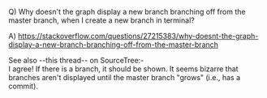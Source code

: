 Q) Why doesn't the graph display a new branch branching off from the master branch, when I create a new branch in terminal?	

A) https://stackoverflow.com/questions/27215383/why-doesnt-the-graph-display-a-new-branch-branching-off-from-the-master-branch	

See also --this thread-- on SourceTree:-		
I agree! If there is a branch, it should be shown. It seems bizarre that branches aren't displayed until the master branch "grows" (i.e., has a commit).	
